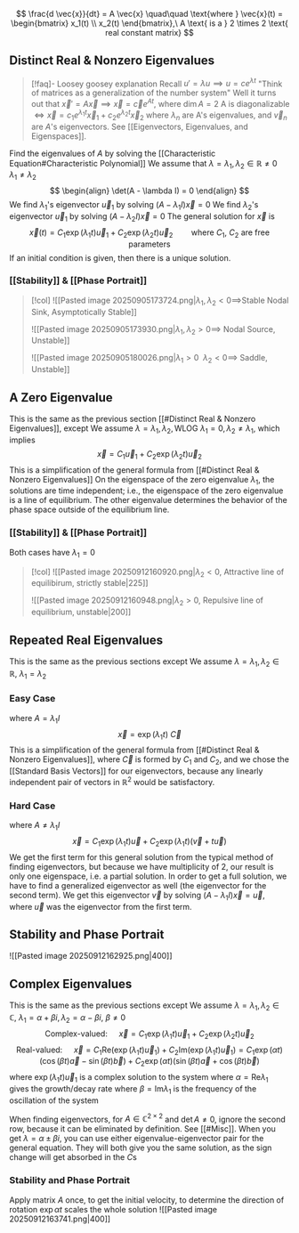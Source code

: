
$$
\frac{d \vec{x}}{dt} = A \vec{x}
\quad\quad \text{where } \vec{x}(t) = \begin{bmatrix}
x_1(t) \\
x_2(t)
\end{bmatrix},\ A \text{ is a } 2 \times 2 \text{ real constant matrix}
$$
## Distinct Real & Nonzero Eigenvalues
> [!faq]- Loosey goosey explanation
Recall $u' = \lambda u \implies u = ce^{\lambda t}$
"Think of matrices as a generalization of the number system"
Well it turns out that $\vec{x}' = A \vec{x} \implies \vec{x} = \vec{c}e^{At}$, where $\dim A = 2$
A is diagonalizable $\iff \vec{x} = c_{1} e^{\lambda_{1} t} \vec{x}_{1} + c_{2} e^{\lambda_{2} t} \vec{x}_{2}$ where $\lambda_{n}$ are A's eigenvalues, and $\vec{v}_{n}$ are $A$'s eigenvectors. See [[Eigenvectors, Eigenvalues, and Eigenspaces]].

Find the eigenvalues of $A$ by solving the [[Characteristic Equation#Characteristic Polynomial]]
We assume that $\lambda = \lambda_{1}, \lambda_{2} \in \mathbb{R} \not = 0 \quad \lambda_{1} \not = \lambda_{2}$
$$
\begin{align}
\det(A - \lambda I) = 0
\end{align}
$$
We find $\lambda_1$'s eigenvector $\vec{u}_{1}$ by solving $(A-\lambda_{1} I) \vec{x} = 0$
We find $\lambda_2$'s eigenvector $\vec{u}_{1}$ by solving $(A-\lambda_{2} I) \vec{x} = 0$
The general solution for $\vec{x}$ is
$$
\vec{x}(t) = C_{1} \exp(\lambda_{1}t) \vec{u}_{1} + C_{2} \exp(\lambda_{2}t) \vec{u}_{2} \quad \quad \text{where } C_{1},\ C_{2} \text{ are free parameters}
$$
If an initial condition is given, then there is a unique solution.
### [[Stability]] & [[Phase Portrait]]
> [!col]
> ![[Pasted image 20250905173724.png|$\lambda_{1}, \lambda_{2} < 0 \implies$Stable Nodal Sink, Asymptotically Stable]]
> 
> ![[Pasted image 20250905173930.png|$\lambda_{1}, \lambda_{2} > 0 \implies$ Nodal Source, Unstable]]
>
> ![[Pasted image 20250905180026.png|$\lambda_{1} > 0\ \ \lambda_{2} < 0 \implies$ Saddle, Unstable]]

## A Zero Eigenvalue
This is the same as the previous section [[#Distinct Real & Nonzero Eigenvalues]], except
We assume $\lambda = \lambda_{1}, \lambda_{2},\text{WLOG } \lambda_{1}=0, \lambda_{2} \not = \lambda_{1}$, which implies
$$
\vec{x} = C_{1} \vec{u}_{1} + C_{2} \exp(\lambda_{2} t) \vec{u}_{2}
$$
This is a simplification of the general formula from [[#Distinct Real & Nonzero Eigenvalues]]
On the eigenspace of the zero eigenvalue $\lambda_{1}$, the solutions are time independent; i.e., the eigenspace of the zero eigenvalue is a line of equilibrium. The other eigenvalue determines the behavior of the phase space outside of the equilibrium line.
### [[Stability]] & [[Phase Portrait]]
Both cases have $\lambda_{1} = 0$
> [!col]
> ![[Pasted image 20250912160920.png|$\lambda_{2} < 0$, Attractive line of equilibirum, strictly stable|225]]
> 
> ![[Pasted image 20250912160948.png|$\lambda_{2} > 0$, Repulsive line of equilibrium, unstable|200]]
## Repeated Real Eigenvalues
This is the same as the previous sections except
We assume $\lambda = \lambda_{1}, \lambda_{2} \in \mathbb{R},\ \lambda_{1}=\lambda_{2}$
### Easy Case
where $A = \lambda_{1} I$
$$
\vec{x} = \exp(\lambda_{1} t)\ \vec{C}
$$
This is a simplification of the general formula from [[#Distinct Real & Nonzero Eigenvalues]], where $\vec{C}$ is formed by $C_1$ and $C_2$, and we chose the [[Standard Basis Vectors]] for our eigenvectors, because any linearly independent pair of vectors in $\mathbb{R}^2$ would be satisfactory.
### Hard Case
where $A \not = \lambda_{1} I$
$$
\vec{x} = C_{1} \exp(\lambda_{1} t) \vec{u} + C_{2} \exp(\lambda_{1} t) \left(\vec{v} + t \vec{u}\right)
$$
We get the first term for this general solution from the typical method of finding eigenvectors, but because we have multiplicity of 2, our result is only one eigenspace, i.e. a partial solution. 
In order to get a full solution, we have to find a generalized eigenvector as well (the eigenvector for the second term). We get this eigenvector $\vec{v}$ by solving $(A - \lambda_{1}I) \vec{x} = \vec{u}$, where $\vec{u}$ was the eigenvector from the first term.
## Stability and Phase Portrait
![[Pasted image 20250912162925.png|400]]
## Complex Eigenvalues
This is the same as the previous sections except
We assume $\lambda = \lambda_{1}, \lambda_{2} \in \mathbb{C},\ \lambda_{1} = \alpha + \beta i, \lambda_{2} = \alpha - \beta i,\ \beta \not = 0$
$$
\text{Complex-valued: }\quad\vec{x} = C_{1} \exp(\lambda_{1} t)\vec{u}_{1} + C_{2} \exp(\lambda_{2} t)\vec{u}_{2}
$$
$$
\text{Real-valued: }\quad\vec{x} = C_{1} \mathrm{Re} (\exp(\lambda_{1} t)\vec{u}_{1}) + C_{2} \mathrm{Im} (\exp(\lambda_{1} t)\vec{u}_{1}) = 
C_1 \exp(\alpha t) \left(\cos(\beta t) \vec{a} - \sin(\beta t) \vec{b}\right) + C_2 \exp(\alpha t) \left(\sin(\beta t) \vec{a} + \cos(\beta t) \vec{b}\right)
$$
where $\exp(\lambda_{1} t)\vec{u}_{1}$ is a complex solution to the system
where $\alpha = \mathrm{Re} \lambda_{1}$ gives the growth/decay rate
where $\beta = \mathrm{Im} \lambda_{1}$ is the frequency of the oscillation of the system

When finding eigenvectors, for $A \in \mathbb{C}^{2 \times 2}$ and $\det A \not = 0$, ignore the second row, because it can be eliminated by definition. See [[#Misc]].
When you get $\lambda = \alpha \pm \beta i$, you can use either eigenvalue-eigenvector pair for the general equation. They will both give you the same solution, as the sign change will get absorbed in the $C$s
### Stability and Phase Portrait
Apply matrix $A$ once, to get the initial velocity, to determine the direction of rotation
$\exp \alpha t$ scales the whole solution
![[Pasted image 20250912163741.png|400]]